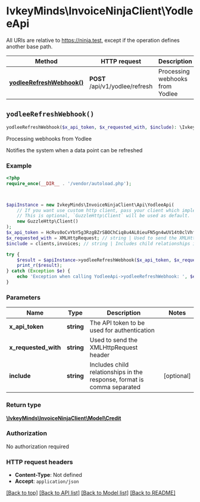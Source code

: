 # IvkeyMinds\InvoiceNinjaClient\YodleeApi

All URIs are relative to https://ninja.test, except if the operation defines another base path.

| Method | HTTP request | Description |
| ------------- | ------------- | ------------- |
| [**yodleeRefreshWebhook()**](YodleeApi.md#yodleeRefreshWebhook) | **POST** /api/v1/yodlee/refresh | Processing webhooks from Yodlee |


## `yodleeRefreshWebhook()`

```php
yodleeRefreshWebhook($x_api_token, $x_requested_with, $include): \IvkeyMinds\InvoiceNinjaClient\Model\Credit
```

Processing webhooks from Yodlee

Notifies the system when a data point can be refreshed

### Example

```php
<?php
require_once(__DIR__ . '/vendor/autoload.php');



$apiInstance = new IvkeyMinds\InvoiceNinjaClient\Api\YodleeApi(
    // If you want use custom http client, pass your client which implements `GuzzleHttp\ClientInterface`.
    // This is optional, `GuzzleHttp\Client` will be used as default.
    new GuzzleHttp\Client()
);
$x_api_token = HcRvs0oCvYbY5g3RzgBZrSBOChCiq8u4AL0ieuFN5gn4wUV14t0clVhfPc5OX99q; // string | The API token to be used for authentication
$x_requested_with = XMLHttpRequest; // string | Used to send the XMLHttpRequest header
$include = clients,invoices; // string | Includes child relationships in the response, format is comma separated

try {
    $result = $apiInstance->yodleeRefreshWebhook($x_api_token, $x_requested_with, $include);
    print_r($result);
} catch (Exception $e) {
    echo 'Exception when calling YodleeApi->yodleeRefreshWebhook: ', $e->getMessage(), PHP_EOL;
}
```

### Parameters

| Name | Type | Description  | Notes |
| ------------- | ------------- | ------------- | ------------- |
| **x_api_token** | **string**| The API token to be used for authentication | |
| **x_requested_with** | **string**| Used to send the XMLHttpRequest header | |
| **include** | **string**| Includes child relationships in the response, format is comma separated | [optional] |

### Return type

[**\IvkeyMinds\InvoiceNinjaClient\Model\Credit**](../Model/Credit.md)

### Authorization

No authorization required

### HTTP request headers

- **Content-Type**: Not defined
- **Accept**: `application/json`

[[Back to top]](#) [[Back to API list]](../../README.md#endpoints)
[[Back to Model list]](../../README.md#models)
[[Back to README]](../../README.md)
